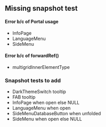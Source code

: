 ## Missing snapshot test

#### Error b/c of Portal usage

- InfoPage
- LanguageMenu
- SideMenu

#### Error b/c of forwardRef()

- multigridInnerElementType

### Snapshot tests to add

- DarkThemeSwitch tooltip
- FAB tooltip
- InfoPage when open else NULL
- LanguageMenu when open
- SideMenuDatabaseButton when unfolded
- SideMenu when open else NULL
